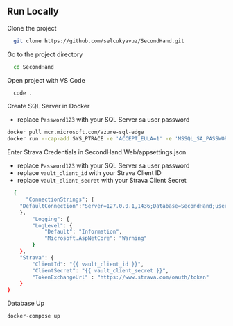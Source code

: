 
## Run Locally

Clone the project

```bash
  git clone https://github.com/selcukyavuz/SecondHand.git
```

Go to the project directory

```bash
  cd SecondHand
```

Open project with VS Code

```bash
  code .
```

Create SQL Server in Docker 

 - replace `Password123` with your SQL Server sa user password

```bash
docker pull mcr.microsoft.com/azure-sql-edge
docker run --cap-add SYS_PTRACE -e 'ACCEPT_EULA=1' -e 'MSSQL_SA_PASSWORD=Password123' -p 1436:1433 --name azuresqledge -d mcr.microsoft.com/azure-sql-edge

```

Enter Strava Credentials in SecondHand.Web/appsettings.json

- replace `Password123` with your SQL Server sa user password
 - replace `vault_client_id` with your Strava Client ID
 - replace `vault_client_secret` with your Strava Client Secret

```bash
  {
	  "ConnectionStrings": {
	"DefaultConnection":"Server=127.0.0.1,1436;Database=SecondHand;user=sa;password=Password123;MultipleActiveResultSets=true;Trust Server Certificate=true;"
	},
		"Logging": {
		"LogLevel": {
			"Default": "Information",
			"Microsoft.AspNetCore": "Warning"
		}
	},
	"Strava": {
		"ClientId": "{{ vault_client_id }}",
		"ClientSecret": "{{ vault_client_secret }}",
		"TokenExchangeUrl" : "https://www.strava.com/oauth/token"
	}
}
```

Database Up

```bash
docker-compose up
```